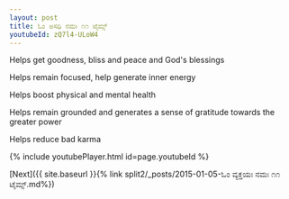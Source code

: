 ```yaml
---
layout: post
title: ಓಂ ಅಸಥಿ ನಮಃ ೧೧ ಟೈಮ್ಸ್
youtubeId: zQ7l4-ULoW4
---
```

 
 
Helps get goodness, bliss and peace and God's blessings
 
Helps remain focused, help generate inner energy 
 
Helps boost physical and mental health 
 
Helps remain grounded and generates a sense of gratitude towards the greater power 
 
Helps reduce bad karma
 
 
 
 


{% include youtubePlayer.html id=page.youtubeId %}
 
[Next]({{ site.baseurl }}{% link  split2/_posts/2015-01-05-ಓಂ ವ್ಯಕ್ತಯಃ ನಮಃ ೧೧ ಟೈಮ್ಸ್.md%})
 
